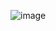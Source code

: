 ![image](https://github.com/rishavhav/connectHire/assets/17833059/02a341d8-7b68-49b3-9755-b1d48eb6bb42)
